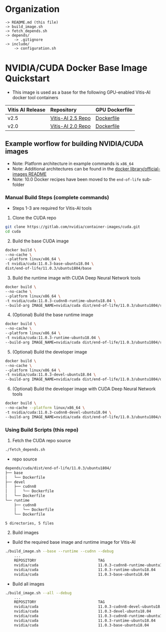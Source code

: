 [//]: # (Readme.md - NVIDIA/CUDA:11.0.3-CUDNN8-RUNTIME-UBUNTU18.04 Docker Image)

# Organization
```
-> README.md (this file)
-> build_image.sh
-> fetch_depends.sh
-> depends/
	-> .gitignore
-> include/
	-> configuration.sh
```

# NVIDIA/CUDA Docker Base Image Quickstart
- This image is used as a base for the following GPU-enabled Vitis-AI docker tool containers

| Vitis AI Release | Repository                    | GPU Dockerfile         |
|:-----------------|:------------------------------|:-----------------------|
| v2.5             | [Vitis-AI 2.5 Repo][vai25]    | [Dockerfile][vai25df]  |
| v2.0             | [Vitis-AI 2.0 Repo][vai20]    | [Dockerfile][vai20df]  |

[vai20]: https://github.com/Xilinx/Vitis-AI/tree/2.0
[vai25]: https://github.com/Xilinx/Vitis-AI/tree/2.5

[vai20df]: https://github.com/Xilinx/Vitis-AI/blob/d07ac7474f5f4c36575cbc3d0a31c509167a56b6/setup/docker/dockerfiles/vitis-ai-gpu.Dockerfile#L1
[vai25df]: https://github.com/Xilinx/Vitis-AI/blob/efe6bc9e1ab606f251cee87874e870871202ac99/docker/dockerfiles/vitis-ai-gpu.Dockerfile#L1

## Example worflow for building NVIDIA/CUDA images
- Note: Platform architecture in example commands is ```x86_64```
- Note: Additional architectures can be found in the [docker library/official-images README](https://github.com/docker-library/official-images#architectures-other-than-amd64)
- Note: 10.0 Docker recipes have been moved to the ```end-of-life``` sub-folder

### Manual Build Steps (complete commands)
- Steps 1-3 are required for Vitis-AI tools 
1. Clone the CUDA repo
```bash
git clone https://gitlab.com/nvidia/container-images/cuda.git
cd cuda
```

2. Build the base CUDA image
```bash
docker build \
--no-cache \
--platform linux/x86_64 \
-t nvidia/cuda:11.0.3-base-ubuntu18.04 \
dist/end-of-life/11.0.3/ubuntu1804/base
```

3. Build the runtime image with CUDA Deep Neural Network tools
```bash
docker build \
--no-cache \
--platform linux/x86_64 \
-t nvidia/cuda:11.0.3-cudnn8-runtime-ubuntu18.04 \
--build-arg IMAGE_NAME=nvidia/cuda dist/end-of-life/11.0.3/ubuntu1804/runtime/cudnn8
```

4. (Optional) Build the base runtime image
```bash
docker build \
--no-cache \
--platform linux/x86_64 \
-t nvidia/cuda:11.0.3-runtime-ubuntu18.04 \
--build-arg IMAGE_NAME=nvidia/cuda dist/end-of-life/11.0.3/ubuntu1804/runtime
```

5. (Optional) Build the developer image
```bash
docker build \
--no-cache \
--platform linux/x86_64 \
-t nvidia/cuda:11.0.3-devel-ubuntu18.04 \
--build-arg IMAGE_NAME=nvidia/cuda dist/end-of-life/11.0.3/ubuntu1804/devel
```

6. (Optional) Build the developer image with CUDA Deep Neural Network tools
```bash
docker build \
--no-cache --platform linux/x86_64 \
-t nvidia/cuda:11.0.3-cudnn8-devel-ubuntu18.04 \
--build-arg IMAGE_NAME=nvidia/cuda dist/end-of-life/11.0.3/ubuntu1804/devel/cudnn8
```

### Using Build Scripts (this repo)

1. Fetch the CUDA repo source

```bash
./fetch_depends.sh
```

- repo source
```bash
depends/cuda/dist/end-of-life/11.0.3/ubuntu1804/
├── base
│   └── Dockerfile
├── devel
│   ├── cudnn8
│   │   └── Dockerfile
│   └── Dockerfile
└── runtime
    ├── cudnn8
    │   └── Dockerfile
    └── Dockerfile

5 directories, 5 files
```

2. Build images
- Build the required base image and runtime image for Vitis-AI
```bash
./build_image.sh --base --runtime --cudnn --debug
	...
	REPOSITORY                            TAG                                 IMAGE ID       CREATED             SIZE
    nvidia/cuda                           11.0.3-cudnn8-runtime-ubuntu18.04   d3ad1f4bf2e5   5 minutes ago       2.05GB
    nvidia/cuda                           11.0.3-runtime-ubuntu18.04          a85ebfe96579   5 minutes ago       2.05GB
    nvidia/cuda                           11.0.3-base-ubuntu18.04             8108103ccce9   6 minutes ago       111MB
```

- Build all images
```bash
./build_image.sh --all --debug
	...
    REPOSITORY                            TAG                                 IMAGE ID       CREATED             SIZE
    nvidia/cuda                           11.0.3-cudnn8-devel-ubuntu18.04     b4e8dcb04dda   4 minutes ago       3.97GB
    nvidia/cuda                           11.0.3-devel-ubuntu18.04            3953f9d1bbe6   4 minutes ago       3.97GB
    nvidia/cuda                           11.0.3-cudnn8-runtime-ubuntu18.04   d3ad1f4bf2e5   5 minutes ago       2.05GB
    nvidia/cuda                           11.0.3-runtime-ubuntu18.04          a85ebfe96579   5 minutes ago       2.05GB
    nvidia/cuda                           11.0.3-base-ubuntu18.04             8108103ccce9   6 minutes ago       111MB
```
